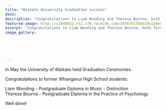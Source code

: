 ```yaml
---
title: "Waikato University Graduation success"
date: 
description: "Congratulations to Liam Wooding and Therese Bourne, both former WHS students, who graduated from the University of Waikato in May 2017."
featured-image: http://c1940652.r52.cf0.rackcdn.com/59767517b8d39a1a9e000ac3/university-of-waikato-logoFOR-WEB.jpg
excerpt: "Congratulations to Liam Wooding and Therese Bourne, both former WHS students, who graduated from the University of Waikato in May 2017."
image_gallery:
    
    
    
    
    
---
```


<p>In May the University of Waikato held Graduation Ceremonies.</p>
<p>Congratulations to former Whanganui High School students:</p>
<p>Liam Wooding - Postgraduate Diploma in Music - Distinction<br />Therese Bourne - Postgraduate Diploma in the Practice of Psychology</p>
<p>Well done!</p>


